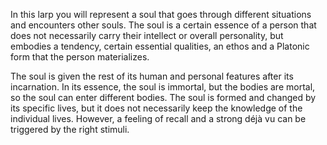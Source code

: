 In this larp you will represent a soul that goes through different situations and encounters other souls. The soul is a certain essence of a person that does not necessarily carry their intellect or overall personality, but embodies a tendency, certain essential qualities, an ethos and a Platonic form that the person materializes.

The soul is given the rest of its human and personal features after its incarnation. In its essence, the soul is immortal, but the bodies are mortal, so the soul can enter different bodies. The soul is formed and changed by its specific lives, but it does not necessarily keep the knowledge of the individual lives. However, a feeling of recall and a strong déjà vu can be triggered by the right stimuli.

